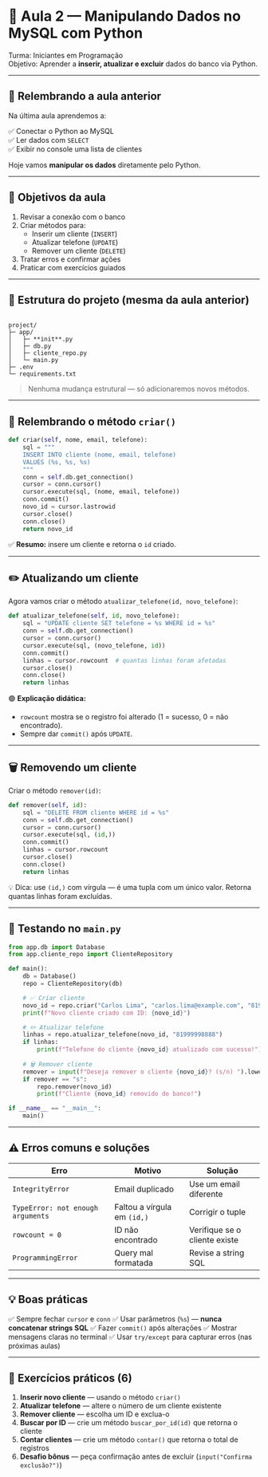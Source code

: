 # 🐍 Aula 2 — Manipulando Dados no MySQL com Python

Turma: Iniciantes em Programação  
Objetivo: Aprender a **inserir, atualizar e excluir** dados do banco via Python.

---

## 🧭 Relembrando a aula anterior

Na última aula aprendemos a:

✅ Conectar o Python ao MySQL  
✅ Ler dados com `SELECT`  
✅ Exibir no console uma lista de clientes

Hoje vamos **manipular os dados** diretamente pelo Python.

---

## 🎯 Objetivos da aula

1. Revisar a conexão com o banco  
2. Criar métodos para:
   - Inserir um cliente (`INSERT`)
   - Atualizar telefone (`UPDATE`)
   - Remover um cliente (`DELETE`)
3. Tratar erros e confirmar ações  
4. Praticar com exercícios guiados

---

## 🧱 Estrutura do projeto (mesma da aula anterior)

```

project/
├─ app/
│   ├─ **init**.py
│   ├─ db.py
│   ├─ cliente_repo.py
│   └─ main.py
├─ .env
└─ requirements.txt

````

> Nenhuma mudança estrutural — só adicionaremos novos métodos.

---

## 🧾 Relembrando o método `criar()`

```python
def criar(self, nome, email, telefone):
    sql = """
    INSERT INTO cliente (nome, email, telefone)
    VALUES (%s, %s, %s)
    """
    conn = self.db.get_connection()
    cursor = conn.cursor()
    cursor.execute(sql, (nome, email, telefone))
    conn.commit()
    novo_id = cursor.lastrowid
    cursor.close()
    conn.close()
    return novo_id
````

✅ **Resumo:** insere um cliente e retorna o `id` criado.

---

## ✏️ Atualizando um cliente

Agora vamos criar o método `atualizar_telefone(id, novo_telefone)`:

```python
def atualizar_telefone(self, id, novo_telefone):
    sql = "UPDATE cliente SET telefone = %s WHERE id = %s"
    conn = self.db.get_connection()
    cursor = conn.cursor()
    cursor.execute(sql, (novo_telefone, id))
    conn.commit()
    linhas = cursor.rowcount  # quantas linhas foram afetadas
    cursor.close()
    conn.close()
    return linhas
```

🟢 **Explicação didática:**

* `rowcount` mostra se o registro foi alterado (1 = sucesso, 0 = não encontrado).
* Sempre dar `commit()` após `UPDATE`.

---

## 🗑️ Removendo um cliente

Criar o método `remover(id)`:

```python
def remover(self, id):
    sql = "DELETE FROM cliente WHERE id = %s"
    conn = self.db.get_connection()
    cursor = conn.cursor()
    cursor.execute(sql, (id,))
    conn.commit()
    linhas = cursor.rowcount
    cursor.close()
    conn.close()
    return linhas
```

💡 Dica: use `(id,)` com vírgula — é uma tupla com um único valor.
Retorna quantas linhas foram excluídas.

---

## 🧪 Testando no `main.py`

```python
from app.db import Database
from app.cliente_repo import ClienteRepository

def main():
    db = Database()
    repo = ClienteRepository(db)

    # ✅ Criar cliente
    novo_id = repo.criar("Carlos Lima", "carlos.lima@example.com", "81988887777")
    print(f"Novo cliente criado com ID: {novo_id}")

    # ✏️ Atualizar telefone
    linhas = repo.atualizar_telefone(novo_id, "81999998888")
    if linhas:
        print(f"Telefone do cliente {novo_id} atualizado com sucesso!")
    
    # 🗑️ Remover cliente
    remover = input(f"Deseja remover o cliente {novo_id}? (s/n) ").lower()
    if remover == "s":
        repo.remover(novo_id)
        print(f"Cliente {novo_id} removido do banco!")

if __name__ == "__main__":
    main()
```

---

## ⚠️ Erros comuns e soluções

| Erro                              | Motivo                      | Solução                       |
| --------------------------------- | --------------------------- | ----------------------------- |
| `IntegrityError`                  | Email duplicado             | Use um email diferente        |
| `TypeError: not enough arguments` | Faltou a vírgula em `(id,)` | Corrigir o tuple              |
| `rowcount = 0`                    | ID não encontrado           | Verifique se o cliente existe |
| `ProgrammingError`                | Query mal formatada         | Revise a string SQL           |

---

## 💡 Boas práticas

✅ Sempre fechar `cursor` e `conn`
✅ Usar parâmetros (`%s`) — **nunca concatenar strings SQL**
✅ Fazer `commit()` após alterações
✅ Mostrar mensagens claras no terminal
✅ Usar `try/except` para capturar erros (nas próximas aulas)

---

## 🧠 Exercícios práticos (6)

1. **Inserir novo cliente** — usando o método `criar()`
2. **Atualizar telefone** — altere o número de um cliente existente
3. **Remover cliente** — escolha um ID e exclua-o
4. **Buscar por ID** — crie um método `buscar_por_id(id)` que retorna o cliente
5. **Contar clientes** — crie um método `contar()` que retorna o total de registros
6. **Desafio bônus** — peça confirmação antes de excluir (`input("Confirma exclusão?")`)



